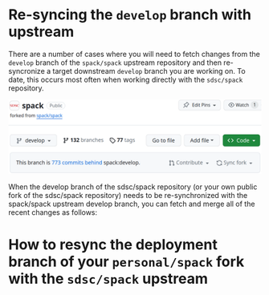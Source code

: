 # Re-syncing the `develop` branch with upstream

There are a number of cases where you will need to fetch changes from 
the `develop` branch of the `spack/spack` upstream repository and then 
re-syncronize a target downstream `develop` branch you are working on. 
To date, this occurs most often when working directly with the 
`sdsc/spack` repository.

![This branch is 773 commits behind spack:develop](sdsc-spack-branch-is-x-commits-behind-spack-develop.png)

When the develop branch of the sdsc/spack repository (or your own public fork of the sdsc/spack repository) needs to be re-synchronized with the spack/spack upstream develop branch, you can fetch and merge all of the recent changes as follows:

# How to resync the deployment branch of your `personal/spack` fork with the `sdsc/spack` upstream

